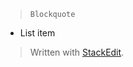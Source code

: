 > `Blockquote`

 - List item

> Written with [StackEdit](https://stackedit.io/).
<!--stackedit_data:
eyJoaXN0b3J5IjpbMTk3MjQ1MzMwOV19
-->